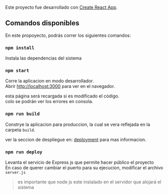 Este proyecto fue desarrollado con [Create React App](https://github.com/facebook/create-react-app).

## Comandos disponibles

En este propoyecto, podrás correr los siguientes comandos:

### `npm install`

Instala las dependencias del sistema<br>

### `npm start`

Corre la aplicacion en modo desarrollador.<br>
Abrir [http://localhost:3000](http://localhost:3000) para ver en el navegador.

esta página será recargada si es modificado el código.<br>
colo se podrán ver los errores en consola.

### `npm run build`

Constrye la aplicacion para produccion, la cual se vera reflejada en la carpeta `build`.<br>

ver la seccion de despliegue en: [deployment](https://facebook.github.io/create-react-app/docs/deployment) para mas informacion.

### `npm run deploy`

Levanta el servicio de Express js que permite hacer público el proyecto<br>
En caso de querer cambiar el puerto para su ejecucion, modificar el archivo `server.js`<br>

> es importante que node js este instalado en el servidor que alojará el sistema
